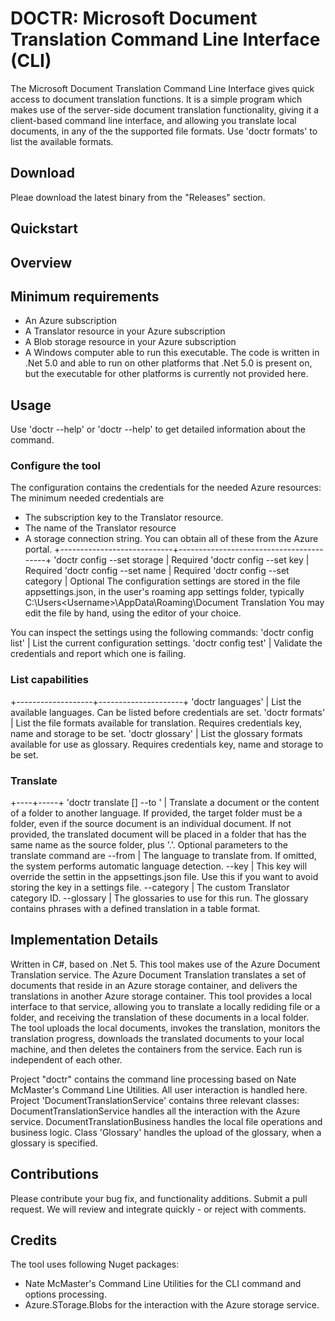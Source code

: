 # DOCTR: Microsoft Document Translation Command Line Interface (CLI)
The Microsoft Document Translation Command Line Interface gives quick access to document translation functions.
It is a simple program which makes use of the server-side document translation functionality, giving it a client-based
command line interface, and allowing you translate local documents, in any of the the supported file formats. Use 'doctr formats'
to list the available formats.

## Download
Pleae download the latest binary from the "Releases" section.
## Quickstart
## Overview

## Minimum requirements
- An Azure subscription
- A Translator resource in your Azure subscription
- A Blob storage resource in your Azure subscription
- A Windows computer able to run this executable. The code is written in .Net 5.0 and able to run on other platforms that
.Net 5.0 is present on, but the executable for other platforms is currently not provided here.

## Usage
Use 'doctr --help' or 'doctr <command> --help' to get detailed information about the command.

### Configure the tool
The configuration contains the credentials for the needed Azure resources:
The minimum needed credentials are
- The subscription key to the Translator resource.
- The name of the Translator resource 
- A storage connection string.
You can obtain all of these from the Azure portal.
+----------------------------+-----------------------------------------+
'doctr config --set storage <Storage Connection String>	| Required
'doctr config --set key <Subscription key of the Translator resource>	| Required
'doctr config --set name <Name of the Azure Translator resource>	| Required
'doctr config --set category <Custom Translator category ID>	| Optional
The configuration settings are stored in the file appsettings.json, in the user's roaming app settings folder, typically 
C:\Users\<Username>\AppData\Roaming\Document Translation
You may edit the file by hand, using the editor of your choice. 

You can inspect the settings using the following commands:
'doctr config list'	| List the current configuration settings.
'doctr config test'	| Validate the credentials and report which one is failing.

### List capabilities
+-------------------+---------------------+
'doctr languages'	| List the available languages. Can be listed before credentials are set.
'doctr formats'		| List the file formats available for translation. Requires credentials key, name and storage to be set.
'doctr glossary'		| List the glossary formats available for use as glossary. Requires credentials key, name and storage to be set.

### Translate
+----+-----+
'doctr translate <source folder OR document> [<target folder>] --to <language code>' | Translate a document or the content of a folder to another language.
If provided, the target folder must be a folder, even if the source document is an individual document. If not provided, the translated document will be placed in a folder
that has the same name as the source folder, plus '.<language code>'.
Optional parameters to the translate command are
--from <language code> | The language to translate from. If omitted, the system performs automatic language detection.
--key <key to the Translator resource> | This key will override the settin in the appsettings.json file. Use this if you want to avoid storing the key in a settings file. 
--category <category ID> | The custom Translator category ID.
--glossary <file or folder> | The glossaries to use for this run. The glossary contains phrases with a defined translation in a table format.


## Implementation Details
Written in C#, based on .Net 5. 
This tool makes use of the Azure Document Translation service. The Azure Document Translation translates a set of documents that reside in an Azure storage container,
and delivers the translations in another Azure storage container. This tool provides a local interface to that service, allowing you to translate a locally
rediding file or a folder, and receiving the translation of these documents in a local folder. The tool uploads the local documents, invokes the translation,
monitors the translation progress, downloads the translated documents to your local machine, and then deletes the containers from the service.
Each run is independent of each other.  

Project "doctr" contains the command line processing based on Nate McMaster's Command Line Utilities. All user interaction is handled here.
Project 'DocumentTranslationService' contains three relevant classes: DocumentTranslationService handles all the interaction with the Azure service. 
DocumentTranslationBusiness handles the local file operations and business logic. Class 'Glossary' handles the upload of the glossary, when a glossary is specified.

## Contributions
Please contribute your bug fix, and functionality additions. Submit a pull request. We will review and integrate
quickly - or reject with comments.

## Credits
The tool uses following Nuget packages:
- Nate McMaster's Command Line Utilities for the CLI command and options processing. 
- Azure.STorage.Blobs for the interaction with the Azure storage service. 